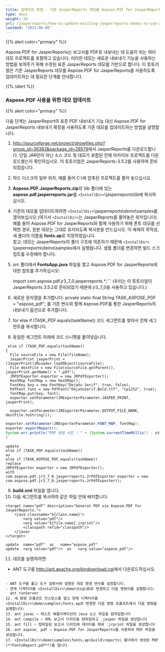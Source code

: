 ```yaml
---
title: 업데이트 방법 - 기존 JasperReports 데모를 Aspose.Pdf for JasperReports로 업데이트하는 방법
type: docs
weight: 20
url: /jasperreports/how-to-update-existing-jasperreports-demos-to-use-aspose-pdf-for-jasperreports/
lastmod: "2021-06-05"
---
```


{{% alert color="primary" %}}

Aspose.PDF for JasperReports는 보고서를 PDF로 내보내는 데 도움이 되는 여러 데모 프로젝트를 포함하고 있습니다. 이러한 데모는 새로운 내보내기 기능을 사용하는 방법을 보여주기 위해 수정된 표준 JasperReports 데모를 기반으로 합니다. 이 튜토리얼은 기존 JasperReports 데모를 Aspose.PDF for JasperReports를 사용하도록 업데이트하는 데 필요한 단계를 안내합니다.

{{% /alert %}}
### **Aspose.PDF 사용을 위한 데모 업데이트**

{{% alert color="primary" %}}

다음 단계는 JasperReport의 표준 PDF 내보내기 기능 대신 Aspose.PDF for JasperReports 내보내기 확장을 사용하도록 기존 데모를 업데이트하는 방법을 설명합니다.

1. <http://sourceforge.net/project/showfiles.php?group_id=36382&package_id=28579>에서 JasperReports를 다운로드합니다.
   단일 JAR만이 아닌 소스 코드 및 데모가 포함된 전체 아카이브 프로젝트를 다운로드했는지 확인하십시오. 이 튜토리얼은 JasperReports-3.5.2를 사용하여 준비되었습니다.  
2. 하드 디스크의 일부 위치, 예를 들어 C:\에 압축된 프로젝트를 풀어 놓으십시오.  
3. **Aspose.PDF.JasperReports.zip**의 \lib 폴더에 있는 **aspose.pdf.jasperreports.jar**를 ```<InstallDir>```\jasperreports\lib에 복사하십시오.  
4. 기존의 데모를 업데이트하려면 ```<InstallDir>```\jasperreports\demo\samples를 열어보십시오 (여기서 ```<InstallDir>```는 JasperReports를 풀어놓은 위치입니다). 예를 들어 Aspose.PDF for JasperReports와 함께 사용하기 위해 폰트 데모를 선택한 경우, 원본 데모는 그대로 유지되도록 복사본을 만드십시오. 이 예제의 목적상, 새 폴더의 이름을 **fonts.ap**로 지정하였습니다.  
참고: 데모는 JasperReports의 폴더 구조에 의존하기 때문에 ```<InstallDir>``` \jasperreports\demo\samples에서 실행됩니다. 샘플 폴더를 변경하면 빌드 스크립트를 수정해야 합니다.  
5. src 폴더에서 **FontsApp.java** 파일을 열고 Aspose.PDF for JasperReports에 대한 참조를 추가하십시오:

   import com.aspose.pdf.jr3_7_0.jasperreports.*;```
(우리는 이 튜토리얼이 JasperReports 3.5.2로 준비되었기 때문에 jr3_7_0을 사용하고 있습니다.)
6. 새로운 문자열을 추가합니다:
   private static final String TASK_ASPOSE_PDF = "aspose_pdf"; 를 기존 변수와 함께 Aspose.PDF를 통한 JasperReports의 내보내기 옵션으로 추가합니다.
7. for else if (TASK_PDF.equals(taskName)) 코드 세그먼트를 찾아서 전체 세그먼트를 복사합니다.
8. 동일한 세그먼트 아래에 코드 스니펫을 붙여넣습니다.

```
 else if (TASK_PDF.equals(taskName))
{
  File sourceFile = new File(fileName);
  JasperPrint jasperPrint = (JasperPrint)JRLoader.loadObject(sourceFile);
  File destFile = new File(sourceFile.getParent(), jasperPrint.getName() + ".pdf");
  JRPdfExporter exporter = new JRPdfExporter();
  HashMap fontMap = new HashMap();
  FontKey key = new FontKey("DejaVu Serif", true, false);
  PdfFont font = new PdfFont("DejaVuSerif-Bold.ttf", "Cp1252", true);
  fontMap.put(key, font);
  exporter.setParameter(JRExporterParameter.JASPER_PRINT, jasperPrint);

  exporter.setParameter(JRExporterParameter.OUTPUT_FILE_NAME, destFile.toString());
```
```java
exporter.setParameter(JRExporterParameter.FONT_MAP, fontMap);
exporter.exportReport();
System.err.println("PDF 생성 시간 : " + (System.currentTimeMillis() - start));
}
```

```
update
else if (TASK_PDF.equals(taskName))
as
else if (TASK_ASPOSE_PDF.equals(taskName))
replace
JRPdfExporter exporter = new JRPdfExporter();
with
com.aspose.pdf.jr3_7_0.jasperreports.JrPdfExporter exporter = new
com.aspose.pdf.jr3_7_0.jasperreports.JrPdfExporter();
```
9. **build.xml** 파일을 엽니다.
10. 다음 세그먼트를 복사하여 같은 파일 안에 배치합니다:

```
<target name="pdf" description="Generat PDF via Aspose.PDF for JasperReports.">
    <java classname="${class.name}">
        <arg value="pdf"/>
        <arg value="${file.name}.jrprint"/>
        <classpath refid="classpath"/>
    </java>
</target>
```

```
update  name="pdf"  as   name="aspose_pdf"
update  <arg value="pdf"/>  as   <arg value="aspose_pdf"/>
```

11. 데모를 실행하려면:

   - ANT 도구를 <http://ant.apache.org/bindownload.cgi>에서 다운로드하십시오.
```

- ANT 도구를 풀고 도구 설명서에 설명된 대로 환경 변수를 설정합니다.
- 현재 디렉터리를 <InstallDir>\demo\hsqldb로 변경하고 다음 명령어를 실행합니다:
  ant runServer
12. 새 명령 프롬프트 인스턴스를 열고 현재 디렉터리를 <InstallDir>\demo\samples\fonts.ap로 변경한 다음 명령 프롬프트에서 다음 명령을 실행합니다:
13. ant javac – 테스트 애플리케이션의 Java 소스 파일을 컴파일합니다
14. ant compile – XML 보고서 디자인을 컴파일하고 .jasper 파일을 생성합니다
15. ant fill – 컴파일된 보고서 디자인에 데이터를 채워 .jrprint 파일을 생성합니다
16. ant aspose_ pdf – Aspose.PDF for JasperReports를 사용하여 PDF 파일을 생성합니다.
17. <InstallDir>\demo\samples\fonts.ap\build\reports\ 폴더에서 생성된 PDF (**FontsReport.pdf**)를 엽니다.
```